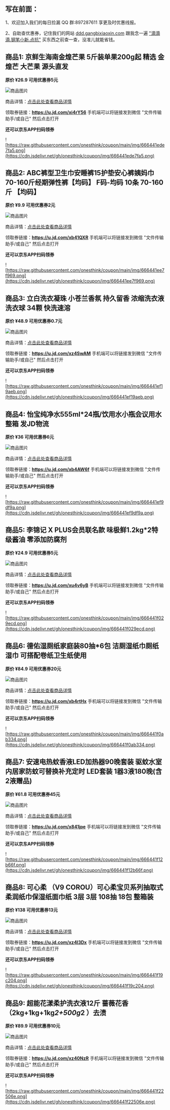 ## 写在前面：

1、欢迎加入我们的每日捡漏 QQ 群:897287611 享更及时优惠线报。

2、自助查优惠券，记住我们的网站 [ddd.gangbixiaoxin.com](https://ddd.gangbixiaoxin.com) 跟我念一遍 ["滴滴滴.钢笔小新.点抗"](https://ddd.gangbixiaoxin.com) 买东西之前查一查，没准儿就能省钱。

## 商品1: 京鲜生海南金煌芒果 5斤装单果200g起 精选 金煌芒 大芒果  源头直发

**原价 ¥26.9 可用优惠券5元**

![商品图片](http://img14.360buyimg.com/n1/jfs/t1/202868/11/41559/125459/6628dc56Ffccf0304/f72d23e9716264ca.png)

商品详情：[点击此处查看商品详情](https://union-click.jd.com/jdc?e=1003156031&amp;p=JF8BARAJK1olXDYCVV9cAE8eCm0BGV8lGVlaCgFtUQ5SQi0DBUVNGFJeSwUIFxlJX3EIGloUVQILXVxUCk8IWipURmtgGgN2VhZUFitLRyZUbQhJNFZSNiIbBEcnAl8LGlsSVAAFUldYOEpHAj8JS1pFXDYCVG4LZksWAm4NHFIWWgMyVW5dDksRCmoPHlIcWQ8DZF5VD3vArtfdkerA1b_WytaKsezCitPchdMlbTYBZF5cCUkXB2gJGVslbQYyV24DZkpEBW0LG1kTM1tLU14LCAhcbWwKGVoRWwQCZFxcCUkVM184W1tMJGN-PQIDXAJqejxtYAtWXQN8D18aZkxXRWZoexpcKQdrLyUOAA5jA18IKw)

领取券链接：**https://u.jd.com/xi4rY56** 手机端可以将链接发到微信 "文件传输助手/或自己" 然后点击打开

**还可以京东APP扫码领券**

![https://raw.githubusercontent.com/onesthink/coupon/main/img/666441ede7fa5.png](https://cdn.jsdelivr.net/gh/onesthink/coupon/img/666441ede7fa5.png)

## 商品2: ABC裤型卫生巾安睡裤15护垫安心裤姨妈巾70-160斤经期弹性裤【均码】 F码-均码 10条 70-160斤 【均码】

**原价 ¥9.9 可用优惠券2元**

![商品图片](http://img14.360buyimg.com/n1/jfs/t1/181682/21/44806/282274/663ed9f8Fbf554314/a22b884695048b32.jpg)

商品详情：[点击此处查看商品详情](https://union-click.jd.com/jdc?e=1003156031&amp;p=JF8BARsJK1olXwMLUlhVDkIUB18IGlodVAIKUVZdCkMRAV9MRANLAjZbERscSkAJHTdNTwcKBlMdBgABFksWAmcBH1MQVQYAXFhfFxJSXzI4fyZDBU8DUjU9fB9jVQZLfz4TC3t7NFJROEonAG4IHFITWgALUW5cWEpHAj8JS1olXQYyFTBdDUISB28JHGsUbQYEVFhUDUwVAGsLGV0lXQ4FZInwsJ6dsrqAoo-L1dG784vUtJ-Ji184K1glXQcDVl5ZD0oVA184G2sWbVhsVQ1bCkpEVG5mRhISXVRZFAEzC0kUCmkMGl0lXwcDVlxtOHsXczJWEid3FGIFCF4eVC4eQhV-YRloDXpsVjs1SzEWWQtYUAd2HFtRVDkiOEsn)

领取券链接：**https://u.jd.com/xb41QXR** 手机端可以将链接发到微信 "文件传输助手/或自己" 然后点击打开

**还可以京东APP扫码领券**

![https://raw.githubusercontent.com/onesthink/coupon/main/img/666441ee7f969.png](https://cdn.jsdelivr.net/gh/onesthink/coupon/img/666441ee7f969.png)

## 商品3: 立白洗衣凝珠 小苍兰香氛 持久留香 浓缩洗衣液 洗衣球 34颗 快洗速溶

**原价 ¥48.9 可用优惠券0.7元**

![商品图片](http://img14.360buyimg.com/n1/jfs/t1/107902/16/44739/166463/66587020F2bfa0c66/8aa067b00883e5a2.jpg)

商品详情：[点击此处查看商品详情](https://union-click.jd.com/jdc?e=1003156031&amp;p=JF8BARgJK1olXwQAVVhdDEgRAV8IGloUWA8HU1ZaCUsnRzBQRQQlBENHFRxWFlVPRjtUBABAQlRcCEBdCUoWBmYNHFMSXAYdDRsBVXt0ZDtIGAxMJWNlJiU8bRdrCz1PXxNTUQoyVW5eCUsQCmkPHVIQbQdSVQ5cWEpHAl8IG2tXM9CY7ojRqEwXCl8JK1sTXQALUVlYAEsTAGg4G1MSbdGv7IvXuZ6furuWk4ys-tOL6IrDgHsnM2w4G1oUXwYGU19fCHsnA18LKwV7XFUEVl5YD095XiYPGw0QXUZsV1xfCUseAWY4GVoUXwQyZG4LTC5fZG9gfh1GBwACEForejcTeRd7Qh17X05GHTg0cAJKAg9sZw9KGm1EZF5t)

领取券链接：**https://u.jd.com/xz4SwAM** 手机端可以将链接发到微信 "文件传输助手/或自己" 然后点击打开

**还可以京东APP扫码领券**

![https://raw.githubusercontent.com/onesthink/coupon/main/img/666441ef19aeb.png](https://cdn.jsdelivr.net/gh/onesthink/coupon/img/666441ef19aeb.png)

## 商品4: 怡宝纯净水555ml*24瓶/饮用水小瓶会议用水整箱 发JD物流

**原价 ¥36 可用优惠券6元**

![商品图片](http://img14.360buyimg.com/n1/jfs/t1/227373/15/19940/98065/665e747fFadf7b74d/10d18dbf597342f1.jpg)

商品详情：[点击此处查看商品详情](https://union-click.jd.com/jdc?e=1003156031&amp;p=JF8BARsJK1olXwMLUlxaDEgVAF8IGloXWQ4DUlxdC0oWA19MRANLAjZbERscSkAJHTdNTwcKBlMdBgABFksWAm0ME1oTXwYBVV9dFxJSXzI4ZwxKJwRHFzs9aD1XegRjXiJqBm1CJFJROEonAG4IHFITWgALUW5cWEpHAj8JS1olXQYyFTBdCE0XAGcPHWsUbQYEVFhUDUwSC2wAHV8lXQ4FZInwsJ6dsrqAoo-L1dG784vUtJ-Ji184K1glXQcDVl5ZD0oVA184G2sWbVhsVQ1bC0kTAmxmRhISXVAGU14zC0kRAmgOG18lXwcDVlxtOHtLUy5-TFpSKlF-JzlfC05vAjxwXjJOHVJsVgMWekhjf29-Qi5QXEZpVBwBOEsn)

领取券链接：**https://u.jd.com/xb4AW6f** 手机端可以将链接发到微信 "文件传输助手/或自己" 然后点击打开

**还可以京东APP扫码领券**

![https://raw.githubusercontent.com/onesthink/coupon/main/img/666441ef9df9a.png](https://cdn.jsdelivr.net/gh/onesthink/coupon/img/666441ef9df9a.png)

## 商品5: 李锦记 X PLUS会员联名款 味极鲜1.2kg*2特级酱油 零添加防腐剂

**原价 ¥24.9 可用优惠券5元**

![商品图片](http://img14.360buyimg.com/n1/jfs/t1/219701/16/41549/97776/665d6fedF9c11e842/70e6f1011a15ee59.jpg)

商品详情：[点击此处查看商品详情](https://union-click.jd.com/jdc?e=1003156031&amp;p=JF8BARkJK1olXgcFVlxYC08XAV8IGloUXw8CVl5ZDUknRzBQRQQlBENHFRxWFlVPRjtUBABAQlRcCEBdCUoWAWYIGVsRWAQdDRsBVXtvfwtDSxlBJmV-NgMZdjtBVicLXxh1UQoyVW5eCUsQCmkPHVIQbQdSVQ5cWEpHAl8IG2tDMwYDVV9cCE8VBWw4GmsVWwYEXVtaDUMTC28AK1sdWjbV-eaIgvrCi9bchdPC5KHX3eKJlsMnM18LK1sUXAQCUFlcCksnM284GGtLMwdRUlxcWxwSbTJBHFtDW1FCOl1fCkoTAWsJK1kUXAQAZG5tSxd1BAl7X1tpBkFdCxwETUtweD0Pelh3MwRcFSsebCJcRRBgYQx2AXJUIm5dOA)

领取券链接：**https://u.jd.com/xu4v6yB** 手机端可以将链接发到微信 "文件传输助手/或自己" 然后点击打开

**还可以京东APP扫码领券**

![https://raw.githubusercontent.com/onesthink/coupon/main/img/666441f029ecd.png](https://cdn.jsdelivr.net/gh/onesthink/coupon/img/666441f029ecd.png)

## 商品6: 德佑湿厕纸家庭装80抽*6包 洁厕湿纸巾厕纸湿巾 可搭配卷纸卫生纸使用

**原价 ¥84.9 可用优惠券20元**

![商品图片](http://img14.360buyimg.com/n1/jfs/t1/240389/40/10166/198506/666167faFc6ee270e/b97e4a5f40e25ce3.jpg)

商品详情：[点击此处查看商品详情](https://union-click.jd.com/jdc?e=1003156031&amp;p=JF8BARkJK1olXwQBVV9YCk4eCl8IGloUWAUDVl1cCUknRzBQRQQlBENHFRxWFlVPRjtUBABAQlRcCEBdCUoWBmwJGVgUXAQdDRsBVXtRXRxgZyBjBGRqJhheaEJQRQgKYCV1UQoyVW5eCUsQCmkPHVIQbQdSVQ5cWEpHAl8IG2tDMwYDVV9YC0MSAmw4GmsVWwYEXVtaDUMfBmwLK1sdWjbV-eaIgvrCi9bchdPC5KHX3eKJlsMnM18LK1sUXAQCUFlcCksnM284GGtLMwdRUlxdCkoWbTJBHFtDDQIHOl1fCkoWB24AK1kUXAQAZG5tdylsRxBBQAlGCkQGCTY7YAt0UDYLRwhlMwRpPS0OQAhzaipPWFhAH1lmDW5dOA)

领取券链接：**https://u.jd.com/xb4rtHx** 手机端可以将链接发到微信 "文件传输助手/或自己" 然后点击打开

**还可以京东APP扫码领券**

![https://raw.githubusercontent.com/onesthink/coupon/main/img/666441f0ab334.png](https://cdn.jsdelivr.net/gh/onesthink/coupon/img/666441f0ab334.png)

## 商品7: 安速电热蚊香液LED加热器90晚套装 驱蚊水室内居家防蚊可替换补充定时 LED套装 1器3液180晚(含2液赠品)

**原价 ¥61.8 可用优惠券45元**

![商品图片](http://img14.360buyimg.com/n1/jfs/t1/236721/20/17757/102021/665e64f9Fbffb541f/f687cebd57716a3f.jpg)

商品详情：[点击此处查看商品详情](https://union-click.jd.com/jdc?e=1003156031&amp;p=JF8BARsJK1olXwMLUFdaCUoSA18IGloQWgIFVV5VDUIVCl9MRANLAjZbERscSkAJHTdNTwcKBlMdBgABFksWAmoPH1wUXQ4HXVxUFxJSXzI4AS1mDVBCUxc_VxdxCgtMExtnA15LNFJROEonAG4IHFITWgALUW5cWEpHAj8JS1olXQYyFTBdCUwRA24PE2sUbQYEVFhUDUwTAmoOGlIlXQ4FZInwsJ6dsrqAoo-L1dG784vUtJ-Ji184K1glXQcDVl5ZD0oVA184G2sWbVhsVQ1aDUMWCj1mRhISXVBWUhkzC0kSA2kOH1MlXwcDVlxtOHt1WytuRAVwGVYLVwYNXjxzdBpvGjBRI1ZsVj47XT58VipBZVhVVV8FMwcKOEsn)

领取券链接：**https://u.jd.com/x841jpe** 手机端可以将链接发到微信 "文件传输助手/或自己" 然后点击打开

**还可以京东APP扫码领券**

![https://raw.githubusercontent.com/onesthink/coupon/main/img/666441f12b66f.png](https://cdn.jsdelivr.net/gh/onesthink/coupon/img/666441f12b66f.png)

## 商品8: 可心柔 （V9 COROU）可心柔宝贝系列抽取式柔润纸巾保湿纸面巾纸 3层 3层 108抽 18包 整箱装

**原价 ¥138 可用优惠券13元**

![商品图片](http://img14.360buyimg.com/n1/jfs/t1/237176/29/17861/189812/665992a8F71510c71/e4793c505d0e6529.jpg)

商品详情：[点击此处查看商品详情](https://union-click.jd.com/jdc?e=1003156031&amp;p=JF8BARsJK1olXwMLUlxVDU0XBV8IGloTXwcCU19UD0MXC19MRANLAjZbERscSkAJHTdNTwcKBlMdBgABFksWAmkKGlsSXA8FXF5VFxJSXzI4fh13KVFYClc_fVFwAxQNTw1FI1ZaNFJROEonAG4IHFITWgALUW5cWEpHAj8JS1olXQYyFTBdCU8eBGkPGGsUbQYEVFhUDUwTAmkBHVwlXQ4FZInwsJ6dsrqAoo-L1dG784vUtJ-Ji184K1glXQcDVl5ZD0oVA184G2sWbVhsVQ1VCEsWCmlmRhISXVBUCxszC0kQA2cPE14lXwcDVlxtOHtxeDlVfQFQCXF5JhUbbhZ8Qj1cZVNPCWdsVi4_UDN_fmZcRwMdCU9rLl4FOEsn)

领取券链接：**https://u.jd.com/xz4l3Dx** 手机端可以将链接发到微信 "文件传输助手/或自己" 然后点击打开

**还可以京东APP扫码领券**

![https://raw.githubusercontent.com/onesthink/coupon/main/img/666441f19c204.png](https://cdn.jsdelivr.net/gh/onesthink/coupon/img/666441f19c204.png)

## 商品9: 超能花漾柔护洗衣液12斤 蔷薇花香（2kg+1kg+1kg*2+500g*2 ）去渍

**原价 ¥89.9 可用优惠券10元**

![商品图片](http://img14.360buyimg.com/n1/jfs/t1/160780/22/44098/190786/66598aafFcb545df6/0661cb27efdb1347.jpg)

商品详情：[点击此处查看商品详情](https://union-click.jd.com/jdc?e=1003156031&amp;p=JF8BARkJK1olXQcBU1teDUseBF8IGloUXQQKUltcD00nRzBQRQQlBENHFRxWFlVPRjtUBABAQlRcCEBdCUoWA20AHV4UWgAdDRsBVXtkCxJuWFNhOWYYDFk7Y0sXfhd2a0FDUQoyVW5eCUsQCmkPHVIQbQdSVQ5cWEpHAl8IG2tDMwYDVV9cCUseAGY4GmsVWwYEXVtaDEofCmkIK1sdWjbV-eaIgvrCi9bchdPC5KHX3eKJlsMnM18LK1sUXAQCUFlcCksnM284GGtLMwdRUl1fC04VbTJBHFtDBQBQOl1fD0MfBWkAK1kUXAQAZG5tUStJdxZvSydVXg9CKR8vUg9qfx1AHgh2MwRHHCkbTjwWewduRRBNCwNKHG5dOA)

领取券链接：**https://u.jd.com/xz40NzR** 手机端可以将链接发到微信 "文件传输助手/或自己" 然后点击打开

**还可以京东APP扫码领券**

![https://raw.githubusercontent.com/onesthink/coupon/main/img/666441f22506e.png](https://cdn.jsdelivr.net/gh/onesthink/coupon/img/666441f22506e.png)

